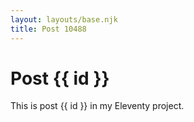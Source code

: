 ```yaml
---
layout: layouts/base.njk
title: Post 10488
---
```


# Post {{ id }}

This is post {{ id }} in my Eleventy project.
